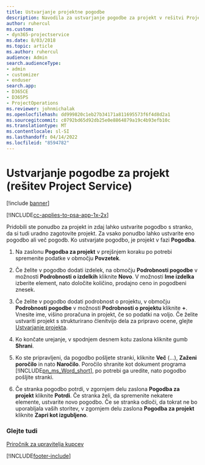 ```yaml
---
title: Ustvarjanje projektne pogodbe
description: Navodila za ustvarjanje pogodbe za projekt v rešitvi Project Service
author: ruhercul
ms.custom:
- dyn365-projectservice
ms.date: 8/03/2018
ms.topic: article
ms.author: ruhercul
audience: Admin
search.audienceType:
- admin
- customizer
- enduser
search.app:
- D365CE
- D365PS
- ProjectOperations
ms.reviewer: johnmichalak
ms.openlocfilehash: dd999820c1eb27b34171a811695573f6f4d8d2a1
ms.sourcegitcommit: c0792bd65d92db25e0e8864879a19c4b93efb10c
ms.translationtype: MT
ms.contentlocale: sl-SI
ms.lasthandoff: 04/14/2022
ms.locfileid: "8594782"
---
```

# <a name="create-a-project-contract-project-service"></a>Ustvarjanje pogodbe za projekt (rešitev Project Service)

[!include [banner](../includes/psa-now-project-operations.md)]

[!INCLUDE[cc-applies-to-psa-app-1x-2x](../includes/cc-applies-to-psa-app-1x-2x.md)]

Pridobili ste ponudbo za projekt in zdaj lahko ustvarite pogodbo s stranko, da si tudi uradno zagotovite projekt. Za vsako ponudbo lahko ustvarite eno pogodbo ali več pogodb. Ko ustvarjate pogodbo, je projekt v fazi **Pogodba**.  
  
1. Na zaslonu **Pogodba za projekt** v prejšnjem koraku po potrebi spremenite podatke v območju **Povzetek**.  
  
2. Če želite v pogodbo dodati izdelek, na območju **Podrobnosti pogodbe** v možnosti **Podrobnosti o izdelkih** kliknite **Novo**. V možnosti **Ime izdelka** izberite element, nato določite količino, prodajno ceno in pogodbeni znesek.  
  
3. Če želite v pogodbo dodati podrobnost o projektu, v območju **Podrobnosti pogodbe** v možnosti **Podrobnosti o projektu** kliknite **+**. Vnesite ime, višino proračuna in projekt, če so podatki na voljo. Če želite ustvariti projekt s strukturirano členitvijo dela za pripravo ocene, glejte [Ustvarjanje projekta](../psa/create-project.md).  
  
4. Ko končate urejanje, v spodnjem desnem kotu zaslona kliknite gumb **Shrani**.  
  
5. Ko ste pripravljeni, da pogodbo pošljete stranki, kliknite **Več** (…), **Zaženi poročilo** in nato **Naročilo**. Poročilo shranite kot dokument programa [!INCLUDE[pn_ms_Word_short](../includes/pn-ms-word-short.md)], po potrebi ga uredite, nato pogodbo pošljite stranki.  
  
6. Če stranka pogodbo potrdi, v zgornjem delu zaslona **Pogodba za projekt** kliknite **Potrdi**. Če stranka želi, da spremenite nekatere elemente, ustvarite novo pogodbo. Če se stranka odloči, da tokrat ne bo uporabljala vaših storitev, v zgornjem delu zaslona **Pogodba za projekt** kliknite **Zapri kot izgubljeno**.  
  
### <a name="see-also"></a>Glejte tudi  
 [Priročnik za upravitelja kupcev](../psa/account-manager-guide.md)


[!INCLUDE[footer-include](../includes/footer-banner.md)]
